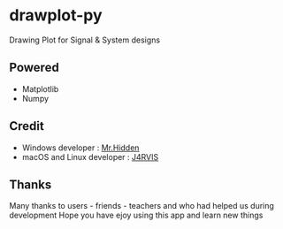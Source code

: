 # drawplot-py
Drawing Plot for Signal &amp; System designs


## Powered

- Matplotlib
- Numpy

## Credit

- Windows developer : [Mr.Hidden](https://t.me/Darker1063)
- macOS and Linux developer : [J4RVIS](https://me.amsl.ir)

## Thanks

Many thanks to users - friends - teachers and who had helped us during development
Hope you have ejoy using this app and learn new things